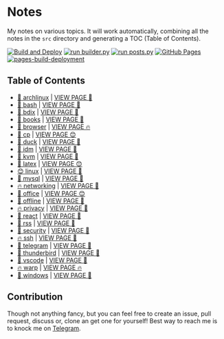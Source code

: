 # Notes

My notes on various topics. It will work automatically, combining all the notes in the `src` directory and generating a TOC (Table of Contents).

[![Build and Deploy](https://github.com/SharafatKarim/notes/actions/workflows/action.yml/badge.svg)](https://github.com/SharafatKarim/notes/actions/workflows/action.yml)
[![run builder.py](https://github.com/SharafatKarim/notes/actions/workflows/action.yml/badge.svg)](https://github.com/SharafatKarim/notes/actions/workflows/action.yml)
[![run posts.py](https://github.com/SharafatKarim/notes/actions/workflows/posts.yml/badge.svg)](https://github.com/SharafatKarim/notes/actions/workflows/posts.yml)
[![GitHub Pages](https://github.com/SharafatKarim/notes/actions/workflows/gh-pages.yml/badge.svg)](https://github.com/SharafatKarim/notes/actions/workflows/gh-pages.yml)
[![pages-build-deployment](https://github.com/SharafatKarim/notes/actions/workflows/pages/pages-build-deployment/badge.svg)](https://github.com/SharafatKarim/notes/actions/workflows/pages/pages-build-deployment)


## Table of Contents

- [🍕 archlinux](src/archlinux.md) | <a href='https://sharafat.is-a.dev/notes/archlinux' target='_blank'>VIEW PAGE 🍕</a>
- [🚀 bash](src/bash.md) | <a href='https://sharafat.is-a.dev/notes/bash' target='_blank'>VIEW PAGE 🤖</a>
- [🚀 bdix](src/bdix.md) | <a href='https://sharafat.is-a.dev/notes/bdix' target='_blank'>VIEW PAGE 🎸</a>
- [🌈 books](src/books.md) | <a href='https://sharafat.is-a.dev/notes/books' target='_blank'>VIEW PAGE 🎸</a>
- [🎉 browser](src/browser.md) | <a href='https://sharafat.is-a.dev/notes/browser' target='_blank'>VIEW PAGE 🔥</a>
- [🌈 cp](src/cp.md) | <a href='https://sharafat.is-a.dev/notes/cp' target='_blank'>VIEW PAGE 😊</a>
- [🌟 duck](src/duck.md) | <a href='https://sharafat.is-a.dev/notes/duck' target='_blank'>VIEW PAGE 🌟</a>
- [🤖 idm](src/idm.md) | <a href='https://sharafat.is-a.dev/notes/idm' target='_blank'>VIEW PAGE 🌈</a>
- [🌟 kvm](src/kvm.md) | <a href='https://sharafat.is-a.dev/notes/kvm' target='_blank'>VIEW PAGE 🚀</a>
- [🌟 latex](src/latex.md) | <a href='https://sharafat.is-a.dev/notes/latex' target='_blank'>VIEW PAGE 😊</a>
- [😊 linux](src/linux.md) | <a href='https://sharafat.is-a.dev/notes/linux' target='_blank'>VIEW PAGE 🌟</a>
- [👾 mysql](src/mysql.md) | <a href='https://sharafat.is-a.dev/notes/mysql' target='_blank'>VIEW PAGE 🌈</a>
- [🔥 networking](src/networking.md) | <a href='https://sharafat.is-a.dev/notes/networking' target='_blank'>VIEW PAGE 🌟</a>
- [🎉 office](src/office.md) | <a href='https://sharafat.is-a.dev/notes/office' target='_blank'>VIEW PAGE 😊</a>
- [🤖 offline](src/offline.md) | <a href='https://sharafat.is-a.dev/notes/offline' target='_blank'>VIEW PAGE 🌟</a>
- [🔥 privacy](src/privacy.md) | <a href='https://sharafat.is-a.dev/notes/privacy' target='_blank'>VIEW PAGE 👾</a>
- [🎉 react](src/react.md) | <a href='https://sharafat.is-a.dev/notes/react' target='_blank'>VIEW PAGE 👾</a>
- [🤖 rss](src/rss.md) | <a href='https://sharafat.is-a.dev/notes/rss' target='_blank'>VIEW PAGE 🤖</a>
- [🎉 security](src/security.md) | <a href='https://sharafat.is-a.dev/notes/security' target='_blank'>VIEW PAGE 🎉</a>
- [🔥 ssh](src/ssh.md) | <a href='https://sharafat.is-a.dev/notes/ssh' target='_blank'>VIEW PAGE 🚀</a>
- [🚀 telegram](src/telegram.md) | <a href='https://sharafat.is-a.dev/notes/telegram' target='_blank'>VIEW PAGE 🎸</a>
- [🌈 thunderbird](src/thunderbird.md) | <a href='https://sharafat.is-a.dev/notes/thunderbird' target='_blank'>VIEW PAGE 🎸</a>
- [🍕 vscode](src/vscode.md) | <a href='https://sharafat.is-a.dev/notes/vscode' target='_blank'>VIEW PAGE 🌟</a>
- [🔥 warp](src/warp.md) | <a href='https://sharafat.is-a.dev/notes/warp' target='_blank'>VIEW PAGE 🔥</a>
- [🌟 windows](src/windows.md) | <a href='https://sharafat.is-a.dev/notes/windows' target='_blank'>VIEW PAGE 🚀</a>

## Contribution

Though not anything fancy, but you can feel free to create an issue, pull request, discuss or, clone an get one for yourself!
Best way to reach me is to knock me on [Telegram](https://t.me/SharafatKarim).

